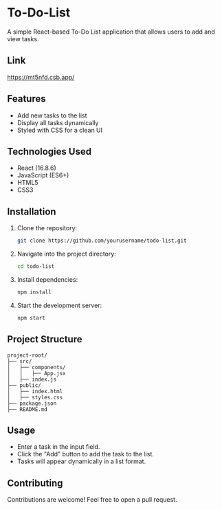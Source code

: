 # To-Do-List

A simple React-based To-Do List application that allows users to add and view tasks.

## Link 
https://mt5nfd.csb.app/

## Features
- Add new tasks to the list
- Display all tasks dynamically
- Styled with CSS for a clean UI

## Technologies Used
- React (16.8.6)
- JavaScript (ES6+)
- HTML5
- CSS3

## Installation

1. Clone the repository:
   ```sh
   git clone https://github.com/yourusername/todo-list.git
   ```
2. Navigate into the project directory:
   ```sh
   cd todo-list
   ```
3. Install dependencies:
   ```sh
   npm install
   ```
4. Start the development server:
   ```sh
   npm start
   ```

## Project Structure
```
project-root/
├── src/
│   ├── components/
│   │   ├── App.jsx
│   ├── index.js
├── public/
│   ├── index.html
│   ├── styles.css
├── package.json
├── README.md
```

## Usage
- Enter a task in the input field.
- Click the "Add" button to add the task to the list.
- Tasks will appear dynamically in a list format.

## Contributing
Contributions are welcome! Feel free to open a pull request.



